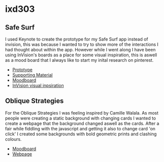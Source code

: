 # ixd303
## Safe Surf 
I used Keynote to create the prototype for my Safe Surf app instead of invision, this was because I wanted to try to show more of the interactions I had thought about within the app. However while I went along I have been using InVision's boards as a place for some visual inspiration, this is aswell as a mood board that I always like to start my inital research on pinterest.  


- [Prototype](http://aynsleylongridge.com/ixd304/safesurf.html)
- [Supporting Material](http://aynsleylongridge.tumblr.com/tagged/ixd303)
- [Moodboard](https://uk.pinterest.com/aynsley125/weather-app/)
- [InVision visual inpsiration](https://projects.invisionapp.com/d/main#/projects/boards/5443640)

## Oblique Strategies
For the Oblique Strategies I was feeling inspired by Camille Walala. As most people were creating a static background with changing cards I wanted to create a webpage that the background changed aswell as the cards. After a fair while fiddling with the javascript and getting it also to change card 'on click' I created some backgrounds with bold geometric prints and clashing colours.

- [Moodboard](https://uk.pinterest.com/aynsley125/oblique-strategies/)
- [Webpage](https://aynsleylongridge.github.io/obliquestrategies/index.html)
